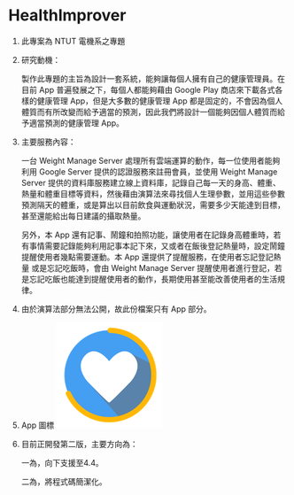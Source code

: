 # HealthImprover

1. 此專案為 NTUT 電機系之專題

2. 研究動機：

	製作此專題的主旨為設計一套系統，能夠讓每個人擁有自己的健康管理員。在目前 App 普遍發展之下，每個人都能夠藉由 Google Play 商店來下載各式各樣的健康管理 App，但是大多數的健康管理 App 都是固定的，不會因為個人體質而有所改變而給予適當的預測，因此我們將設計一個能夠因個人體質而給予適當預測的健康管理 App。

3. 主要服務內容：

	一台 Weight Manage Server 處理所有雲端運算的動作，每一位使用者能夠利用 Google Server 提供的認證服務來註冊會員，並使用 Weight Manage Server 提供的資料庫服務建立線上資料庫，記錄自己每一天的身高、體重、熱量和體重目標等資料，然後藉由演算法來尋找個人生理參數，並用這些參數預測隔天的體重，或是算出以目前飲食與運動狀況，需要多少天能達到目標，甚至還能給出每日建議的攝取熱量。

    另外，本 App 還有記事、鬧鐘和拍照功能，讓使用者在記錄身高體重時，若有事情需要記錄能夠利用記事本記下來，又或者在飯後登記熱量時，設定鬧鐘提醒使用者幾點需要運動。本 App 還提供了提醒服務，在使用者忘記登記熱量 或是忘記吃飯時，會由 Weight Manage Server 提醒使用者進行登記，若是忘記吃飯也能達到提醒使用者的動作，長期使用甚至能改善使用者的生活規律。

4. 由於演算法部分無法公開，故此份檔案只有 App 部分。

5. App 圖標
![alt tag](https://github.com/AsaEwing/HealthImprover/blob/master/app/src/main/res/mipmap-xxxhdpi/ic_launcher.png)

6. 目前正開發第二版，主要方向為：

	一為，向下支援至4.4。

	二為，將程式碼簡潔化。
